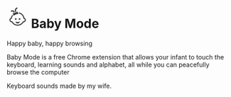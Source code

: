 #  <img src="./src/48.png"> Baby Mode

Happy baby, happy browsing

Baby Mode is a free Chrome extension that allows your infant to touch the keyboard, learning sounds and alphabet, all while you can peacefully browse the computer

Keyboard sounds made by my wife.
